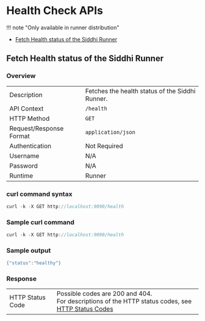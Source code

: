 # Health Check APIs

!!! note "Only available in runner distribution"

- [Fetch Health status of the Siddhi Runner](#fetch-health-status-of-the-siddhi-runner)

## Fetch Health status of the Siddhi Runner

### Overview

|                         |                                                                                                    |
|-------------------------|----------------------------------------------------------------------------------------------------|
| Description             | Fetches the health status of the Siddhi Runner.                                                    |
| API Context             | `/health`                                                                 |
| HTTP Method             | `GET`                                                                     |
| Request/Response Format | `application/json`                                                        |
| Authentication          | Not Required                                                                                       |
| Username                | N/A                                                                                                |
| Password                | N/A                                                                                                |
| Runtime                 | Runner                                                                                             |

### curl command syntax

``` java
curl -k -X GET http://localhost:9090/health
```

### Sample curl command

``` java
curl -k -X GET http://localhost:9090/health
```

### Sample output

``` java
{"status":"healthy"}
```

### Response

|                         |                                                             |
|-------------------------|-------------------------------------------------------------|
| HTTP Status Code        | Possible codes are 200 and 404. <br/>For descriptions of the HTTP status codes, see [HTTP Status Codes](../http-status-code)                 |
